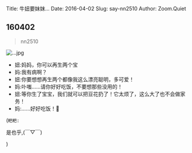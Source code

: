 Title: 牛妞要妺妺...
Date: 2016-04-02
Slug: say-nn2510
Author: Zoom.Quiet


## 160402
> nn2510

![...jpg](http://zoomquiet.qiniucdn.com/niuniu-albums/nn2016/160402-nn2510.jpg?imageView2/2/w/420)

- 妞:妈妈，你可以再生两个宝
- 妈:我有病啊？
- 妞:你要想想再生两个都像我这么漂亮聪明，多可爱！
- 妈:卟嗤……请你好好吃饭，不要想那些没用的！
- 妞:等你生了宝宝，我们就可以把豆花扔了！它太烦了，这么大了也不会做家务！
- 妈:……好好吃饭！😤


(`粑粑:` 

是也乎,(￣▽￣)


)
